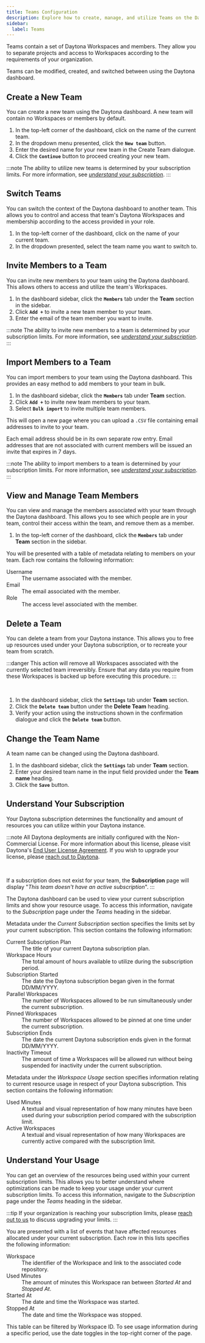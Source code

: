 ```yaml
---
title: Teams Configuration
description: Explore how to create, manage, and utilize Teams on the Daytona dashboard efficiently for enhanced project organization.
sidebar:
  label: Teams
---
```


Teams contain a set of Daytona Workspaces and members.
They allow you to separate projects and access to Workspaces according to the requirements of your organization.

Teams can be modified, created, and switched between using the Daytona dashboard.

## Create a New Team

You can create a new team using the Daytona dashboard.
A new team will contain no Workspaces or members by default.

1. In the top-left corner of the dashboard, click on the name of the current team.
2. In the dropdown menu presented, click the **`New team`** button.
3. Enter the desired name for your new team in the Create Team dialogue.
4. Click the **`Continue`** button to proceed creating your new team.

:::note
The ability to utilize new teams is determined by your subscription limits.
For more information, see *[understand your subscription](#understand-your-subscription)*.
:::

## Switch Teams

You can switch the context of the Daytona dashboard to another team.
This allows you to control and access that team's Daytona Workspaces and membership according to the access provided in your role.

1. In the top-left corner of the dashboard, click on the name of your current team.
2. In the dropdown presented, select the team name you want to switch to.

## Invite Members to a Team

You can invite new members to your team using the Daytona dashboard.
This allows others to access and utilize the team's Workspaces.

1. In the dashboard sidebar, click the **`Members`** tab under the **Team** section in the sidebar.
2. Click **`Add +`** to invite a new team member to your team.
3. Enter the email of the team member you want to invite.

:::note
The ability to invite new members to a team is determined by your subscription limits.
For more information, see *[understand your subscription](#understand-your-subscription)*.
:::

## Import Members to a Team

You can import members to your team using the Daytona dashboard.
This provides an easy method to add members to your team in bulk.

1. In the dashboard sidebar, click the **`Members`** tab under **Team** section.
2. Click **`Add +`** to invite new team members to your team.
3. Select **`Bulk import`** to invite multiple team members.

This will open a new page where you can upload a `.CSV` file containing email addresses to invite to your team.

Each email address should be in its own separate row entry. Email addresses that are not associated with current members will be issued an invite that expires in 7 days.

:::note
The ability to import members to a team is determined by your subscription limits.
For more information, see *[understand your subscription](#understand-your-subscription)*.
:::

## View and Manage Team Members

You can view and manage the members associated with your team through the Daytona dashboard.
This allows you to see which people are in your team, control their access within the team, and remove them as a member.

1. In the top-left corner of the dashboard, click the **`Members`** tab under **Team** section in the sidebar.

You will be presented with a table of metadata relating to members on your team.
Each row contains the following information:

<dl>
  <dt>Username</dt>
  <dd>The username associated with the member.</dd>
  <dt>Email</dt>
  <dd>The email associated with the member.</dd>
  <dt>Role</dt>
  <dd>The access level associated with the member.</dd>
</dl>

## Delete a Team

You can delete a team from your Daytona instance. This allows you to free up resources used under your Daytona subscription, or to recreate your team from scratch.

:::danger
This action will remove all Workspaces associated with the currently selected team irreversibly.
Ensure that any data you require from these Workspaces is backed up before executing this procedure.
:::

<br />

1. In the dashboard sidebar, click the **`Settings`** tab under **Team** section.
2. Click the **`Delete team`** button under the **Delete Team** heading.
3. Verify your action using the instructions shown in the confirmation dialogue and click the **`Delete team`** button.

## Change the Team Name

A team name can be changed using the Daytona dashboard.

1. In the dashboard sidebar, click the **`Settings`** tab under **Team** section.
2. Enter your desired team name in the input field provided under the **Team name** heading.
3. Click the **`Save`** button.

## Understand Your Subscription

Your Daytona subscription determines the functionality and amount of resources you can utilize within your Daytona instance.

:::note
All Daytona deployments are initially configured with the Non-Commercial License.
For more information about this license, please visit Daytona's [End User License Agreement](https://www.daytona.io/eula).
If you wish to upgrade your license, please [reach out to Daytona](https://daytona.zapier.app/).

<br />

If a subscription does not exist for your team, the **Subscription** page will display "*This team doesn't have an active subscription*".
:::

The Daytona dashboard can be used to view your current subscription limits and show your resource usage.
To access this information, navigate to the *Subscription* page under the *Teams* heading in the sidebar.

Metadata under the *Current Subscription* section specifies the limits set by your current subscription.
This section contains the following information:

<dl>
  <dt>Current Subscription Plan</dt>
  <dd>The title of your current Daytona subscription plan.</dd>
  <dt>Workspace Hours</dt>
  <dd>The total amount of hours available to utilize during the subscription period.</dd>
  <dt>Subscription Started</dt>
  <dd>The date the Daytona subscription began given in the format DD/MM/YYYY.</dd>
  <dt>Parallel Workspaces</dt>
  <dd>The number of Workspaces allowed to be run simultaneously under the current subscription.</dd>
  <dt>Pinned Workspaces</dt>
  <dd>The number of Workspaces allowed to be pinned at one time under the current subscription.</dd>
  <dt>Subscription Ends</dt>
  <dd>The date the current Daytona subscription ends given in the format DD/MM/YYYY.</dd>
  <dt>Inactivity Timeout</dt>
  <dd>The amount of time a Workspaces will be allowed run without being suspended for inactivity under the current subscription.</dd>
</dl>

Metadata under the *Workspace Usage* section specifies information relating to current resource usage in respect of your Daytona subscription.
This section contains the following information:

<dl>
  <dt>Used Minutes</dt>
  <dd>A textual and visual representation of how many minutes have been used during your subscription period compared with the subscription limit.</dd>
  <dt>Active Workspaces</dt>
  <dd>A textual and visual representation of how many Workspaces are currently active compared with the subscription limit.</dd>
</dl>

## Understand Your Usage

You can get an overview of the resources being used within your current subscription limits.
This allows you to better understand where optimizations can be made to keep your usage under your current subscription limits.
To access this information, navigate to the *Subscription* page under the *Teams* heading in the sidebar.

:::tip
If your organization is reaching your subscription limits, please [reach out to us](https://daytona.zapier.app/) to discuss upgrading your limits.
:::

You are presented with a list of events that have affected resources allocated under your current subscription.
Each row in this lists specifies the following information:

<dl>
  <dt>Workspace</dt>
  <dd>The identifier of the Workspace and link to the associated code repository.</dd>
  <dt>Used Minutes</dt>
  <dd>The amount of minutes this Workspace ran between <i>Started At</i> and <i>Stopped At</i>.</dd>
  <dt>Started At</dt>
  <dd>The date and time the Workspace was started.</dd>
  <dt>Stopped At</dt>
  <dd>The date and time the Workspace was stopped.</dd>
</dl>

This table can be filtered by Workspace ID.
To see usage information during a specific period, use the date toggles in the top-right corner of the page.